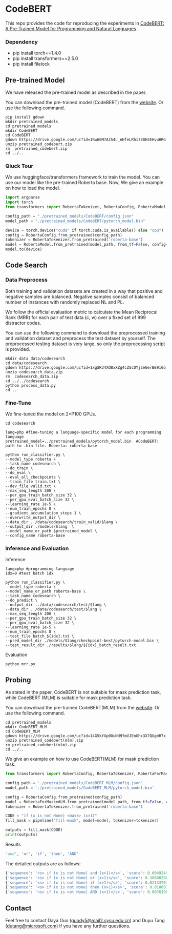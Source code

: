 # CodeBERT
This repo provides the code for reproducing the experiments in [CodeBERT: A Pre-Trained Model for Programming and Natural Languages](https://arxiv.org/pdf/2002.08155.pdf).

### Dependency

- pip install torch==1.4.0
- pip install transformers==2.5.0
- pip install filelock
  
## Pre-trained Model

We have released the pre-trained model as described in the paper.

You can download the pre-trained model (CodeBERT) from the [website](https://drive.google.com/open?id=1Rw60M7A1h4L_nHfeLRhi7Z8H3EHvuHRG). Or use the following command.

```shell
pip install gdown
mkdir pretrained_models
cd pretrained_models
mkdir CodeBERT
cd CodeBERT
gdown https://drive.google.com/uc?id=1Rw60M7A1h4L_nHfeLRhi7Z8H3EHvuHRG
unzip pretrained_codebert.zip
rm  pretrained_codebert.zip
cd ../..
```
### Qiuck Tour
We use huggingface/transformers framework to train the model. You can use our model like the pre-trained Roberta base. Now, We give an example on how to load the model.
```python
import argparse
import torch
from transformers import RobertaTokenizer, RobertaConfig, RobertaModel

config_path = "./pretrained_models/CodeBERT/config.json"
model_path = "./pretrained_models/CodeBERT/pytorch_model.bin"

device = torch.device("cuda" if torch.cuda.is_available() else "cpu")
config = RobertaConfig.from_pretrained(config_path)
tokenizer = RobertaTokenizer.from_pretrained('roberta-base')
model = RobertaModel.from_pretrained(model_path, from_tf=False, config=config)
model.to(device)
```

## Code Search

### Data Preprocess

Both training and validation datasets are created in a way that positive and negative samples are balanced. Negative samples consist of balanced number of instances with randomly replaced NL and PL.

We follow the official evaluation metric to calculate the Mean Reciprocal Rank (MRR) for each pair of test data (c, w) over a fixed set of 999 distractor codes.

You can use the following command to download the preprocessed training and validation dataset and preprocess the test dataset by yourself. The preprocessed testing dataset is very large, so only the preprocessing script is provided.

```shell
mkdir data data/codesearch
cd data/codesearch
gdown https://drive.google.com/uc?id=1xgSR34XO8xXZg4cZScDYj2eGerBE9iGo  
unzip codesearch_data.zip
rm  codesearch_data.zip
cd ../../codesearch
python process_data.py
cd ..
```

### Fine-Tune
We fine-tuned the model on 2*P100 GPUs. 
```shell
cd codesearch

lang=php #fine-tuning a language-specific model for each programming language 
pretrained_model=../pretrained_models/pytorch_model.bin  #CodeBERT: path to .bin file. Roberta: roberta-base

python run_classifier.py \
--model_type roberta \
--task_name codesearch \
--do_train \
--do_eval \
--eval_all_checkpoints \
--train_file train.txt \
--dev_file valid.txt \
--max_seq_length 200 \
--per_gpu_train_batch_size 32 \
--per_gpu_eval_batch_size 32 \
--learning_rate 1e-5 \
--num_train_epochs 8 \
--gradient_accumulation_steps 1 \
--overwrite_output_dir \
--data_dir ../data/codesearch/train_valid/$lang \
--output_dir ./models/$lang  \
--model_name_or_path $pretrained_model \
--config_name roberta-base
```
### Inference and Evaluation

Inference
```shell
lang=php #programming language
idx=0 #test batch idx

python run_classifier.py \
--model_type roberta \
--model_name_or_path roberta-base \
--task_name codesearch \
--do_predict \
--output_dir ../data/codesearch/test/$lang \
--data_dir ../data/codesearch/test/$lang \
--max_seq_length 200 \
--per_gpu_train_batch_size 32 \
--per_gpu_eval_batch_size 32 \
--learning_rate 1e-5 \
--num_train_epochs 8 \
--test_file batch_${idx}.txt \
--pred_model_dir ./models/$lang/checkpoint-best/pytorch-model.bin \
--test_result_dir ./results/$lang/${idx}_batch_result.txt
```

Evaluation
```shell
python mrr.py
```

## Probing

As stated in the paper, CodeBERT is not suitable for mask prediction task, while CodeBERT (MLM) is suitable for mask prediction task.

You can download the pre-trained CodeBERT(MLM) from the [website](https://drive.google.com/file/d/14G5kYXp0OuNd9fmVJEnGhx3X7QGgmR7x/view). Or use the following command.
```shell
cd pretrained_models
mkdir CodeBERT_MLM
cd CodeBERT_MLM
gdown https://drive.google.com/uc?id=14G5kYXp0OuNd9fmVJEnGhx3X7QGgmR7x
unzip pretrained_codebert(mlm).zip
rm pretrained_codebert(mlm).zip
cd ../..
```
We give an example on how to use CodeBERT(MLM) for mask prediction task.
```python
from transformers import RobertaConfig, RobertaTokenizer, RobertaForMaskedLM, pipeline

config_path = './pretrained_models/CodeBERT_MLM/config.json'
model_path = './pretrained_models/CodeBERT_MLM/pytorch_model.bin'

config = RobertaConfig.from_pretrained(config_path)
model = RobertaForMaskedLM.from_pretrained(model_path, from_tf=False, config=config)
tokenizer = RobertaTokenizer.from_pretrained('roberta-base')

CODE = "if (x is not None) <mask> (x>1)"
fill_mask = pipeline('fill-mask', model=model, tokenizer=tokenizer)

outputs = fill_mask(CODE)
print(outputs)

```
Results
```python
'and', 'or', 'if', 'then', 'AND'
```
The detailed outputs are as follows:
```python
{'sequence': '<s> if (x is not None) and (x>1)</s>', 'score': 0.6049249172210693, 'token': 8}
{'sequence': '<s> if (x is not None) or (x>1)</s>', 'score': 0.30680200457572937, 'token': 50}
{'sequence': '<s> if (x is not None) if (x>1)</s>', 'score': 0.02133703976869583, 'token': 114}
{'sequence': '<s> if (x is not None) then (x>1)</s>', 'score': 0.018607674166560173, 'token': 172}
{'sequence': '<s> if (x is not None) AND (x>1)</s>', 'score': 0.007619690150022507, 'token': 4248}
```
## Contact
Feel free to contact Daya Guo (guody5@mail2.sysu.edu.cn) and Duyu Tang (dutang@microsoft.com) if you have any further questions.
